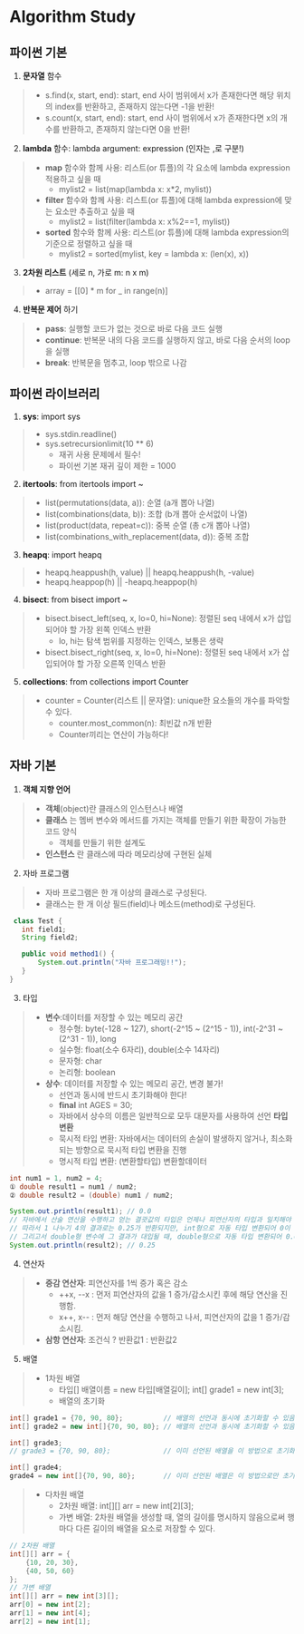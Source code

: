 # Algorithm Study

## 파이썬 기본
1. __문자열__ 함수
> - s.find(x, start, end): start, end 사이 범위에서 x가 존재한다면 해당 위치의 index를 반환하고, 존재하지 않는다면 -1을 반환!
> - s.count(x, start, end): start, end 사이 범위에서 x가 존재한다면 x의 개수를 반환하고, 존재하지 않는다면 0을 반환!
2. __lambda__ 함수: lambda argument: expression (인자는 ,로 구분!)
> - __map__ 함수와 함께 사용: 리스트(or 튜플)의 각 요소에 lambda expression 적용하고 싶을 때
>    * mylist2 = list(map(lambda x: x*2, mylist))
> - __filter__ 함수와 함께 사용: 리스트(or 튜플)에 대해 lambda expression에 맞는 요소만 추출하고 싶을 때
>    * mylist2 = list(filter(lambda x: x%2==1, mylist))
> - __sorted__ 함수와 함께 사용: 리스트(or 튜플)에 대해 lambda expression의 기준으로 정렬하고 싶을 때
>    * mylist2 = sorted(mylist, key = lambda x: (len(x), x)) 
3. __2차원 리스트__ (세로 n, 가로 m: n x m)
> - array = [[0] * m for _ in range(n)]
4. __반복문 제어__ 하기
>- __pass__: 실행할 코드가 없는 것으로 바로 다음 코드 실행
> - __continue__: 반복문 내의 다음 코드를 실행하지 않고, 바로 다음 순서의 loop을 실행
> - __break__: 반복문을 멈추고, loop 밖으로 나감


## 파이썬 라이브러리
1. __sys__: import sys
>- sys.stdin.readline()
>- sys.setrecursionlimit(10 ** 6)
>    * 재귀 사용 문제에서 필수!  
>    * 파이썬 기본 재귀 깊이 제한 = 1000
2. __itertools__: from itertools  import ~
> - list(permutations(data, a)): 순열 (a개 뽑아 나열)
> - list(combinations(data, b)): 조합 (b개 뽑아 순서없이 나열)
> - list(product(data, repeat=c)): 중복 순열 (총 c개 뽑아 나열)
> - list(combinations_with_replacement(data, d)): 중복 조합
3. __heapq__: import heapq
> - heapq.heappush(h, value) || heapq.heappush(h, -value)
> - heapq.heappop(h) || -heapq.heappop(h)
4. __bisect__: from bisect import ~
> - bisect.bisect_left(seq, x, lo=0, hi=None): 정렬된 seq 내에서 x가 삽입되어야 할 가장 왼쪽 인덱스 반환
>    * lo, hi는 탐색 범위를 지정하는 인덱스, 보통은 생략
> - bisect.bisect_right(seq, x, lo=0, hi=None): 정렬된 seq 내에서 x가 삽입되어야 할 가장 오른쪽 인덱스 반환
5. __collections__: from collections import Counter
> - counter = Counter(리스트 || 문자열): unique한 요소들의 개수를 파악할 수 있다.
>    * counter.most_common(n): 최빈값 n개 반환
>    * Counter끼리는 연산이 가능하다!
  

## 자바 기본
1. __객체 지향 언어__
>- __객체__(object)란 클래스의 인스턴스나 배열
>- __클래스__ 는 멤버 변수와 메서드를 가지는 객체를 만들기 위한 확장이 가능한 코드 양식
>    * 객체를 만들기 위한 설계도
>- __인스턴스__ 란 클래스에 따라 메모리상에 구현된 실체

2. 자바 프로그램
>- 자바 프로그램은 한 개 이상의 클래스로 구성된다.
>- 클래스는 한 개 이상 필드(field)나 메소드(method)로 구성된다.
 ```java
  class Test {
    int field1;
    String field2;

    public void method1() {
        System.out.println("자바 프로그래밍!!");
    }
}
```
3. 타입
>- __변수__:데이터를 저장할 수 있는 메모리 공간
>    * 정수형: byte(-128 ~ 127), short(-2^15 ~ (2^15 - 1)), int(-2^31 ~ (2^31 - 1)), long
>    * 실수형: float(소수 6자리), double(소수 14자리)
>    * 문자형: char
>    * 논리형: boolean
>- __상수__: 데이터를 저장할 수 있는 메모리 공간, 변경 불가!
>    * 선언과 동시에 반드시 초기화해야 한다!
>    * __final__ int AGES = 30;
>    * 자바에서 상수의 이름은 일반적으로 모두 대문자를 사용하여 선언
> __타입변환__
>    * 묵시적 타입 변환: 자바에서는 데이터의 손실이 발생하지 않거나, 최소화되는 방향으로 묵시적 타입 변환을 진행
>    * 명시적 타입 변환: (변환할타입) 변환할데이터
```java
int num1 = 1, num2 = 4;
① double result1 = num1 / num2;
② double result2 = (double) num1 / num2;

System.out.println(result1); // 0.0 
// 자바에서 산술 연산을 수행하고 얻는 결괏값의 타입은 언제나 피연산자의 타입과 일치해야 합니다.
// 따라서 1 나누기 4의 결과로는 0.25가 반환되지만, int형으로 자동 타입 변환되어 0이 반환되게 됩니다.
// 그리고서 double형 변수에 그 결과가 대입될 때, double형으로 자동 타입 변환되어 0.0이라는 결과가 출력되게 됩니다.
System.out.println(result2); // 0.25
```

4. 연산자
>- __증감 연산자__: 피연산자를 1씩 증가 혹은 감소
>    * ++x, --x : 먼저 피연산자의 값을 1 증가/감소시킨 후에 해당 연산을 진행함.
>    * x++, x-- : 먼저 해당 연산을 수행하고 나서, 피연산자의 값을 1 증가/감소시킴.
>- __삼항 연산자__: 조건식 ? 반환값1 : 반환값2

5. 배열
>- 1차원 배열
>    * 타입[] 배열이름 = new 타입[배열길이]; int[] grade1 = new int[3];
>    * 배열의 초기화
```java
int[] grade1 = {70, 90, 80};          // 배열의 선언과 동시에 초기화할 수 있음.
int[] grade2 = new int[]{70, 90, 80}; // 배열의 선언과 동시에 초기화할 수 있음.

int[] grade3;
// grade3 = {70, 90, 80};             // 이미 선언된 배열을 이 방법으로 초기화하면 오류가 발생함.

int[] grade4;
grade4 = new int[]{70, 90, 80};       // 이미 선언된 배열은 이 방법으로만 초기화할 수 있음.
```

>- 다차원 배열
>    * 2차원 배열: int[][] arr = new int[2][3];
>    * 가변 배열: 2차원 배열을 생성할 때, 열의 길이를 명시하지 않음으로써 행마다 다른 길이의 배열을 요소로 저장할 수 있다.
```java
// 2차원 배열
int[][] arr = {
    {10, 20, 30},
    {40, 50, 60}
};
// 가변 배열
int[][] arr = new int[3][];
arr[0] = new int[2];
arr[1] = new int[4];
arr[2] = new int[1];
```